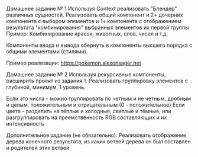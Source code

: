 
Домашнее задание № 1
Используя Context реализовать "Блендер" различных сущностей. 
Реализовать общий компонент и 2+ дочерних компонента с выбором элементов и 1+ компонента с отображением результата "комбинирования" выбранных элементов их первой группы
Пример: Комбинирование красок, животных, слов, чисел и т.д. 

Компоненты ввода и вывода обернуть в компоненты высшего порядка с общими элементами (стилями)

Пример реализации: https://pokemon.alexonsager.net

Домашнее задание № 2
Используя рекурсивные компоненты, расширить проект из задания 1.
Реализовать группировку элементов с глубиной, минимум, 1 уровень.

Если это числа - можно группировать по четным и не четным, дробным и целым, положительным и отрицательным (0 - положительное)
Если цвета - разделить на тёплые и холодные, светлые и тёмные, или разгруппировать на преемственность RGB составляющих и их интенсивность

Дополнительное задание (не обязательно): Реализовать отображение дерева конечного результата, из каких ветвей дерева он был составлен и родителей этих ветвей
